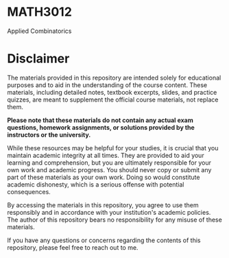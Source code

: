 # MATH3012
Applied Combinatorics

# Disclaimer

The materials provided in this repository are intended solely for educational purposes and to aid in the understanding of the course content. These materials, including detailed notes, textbook excerpts, slides, and practice quizzes, are meant to supplement the official course materials, not replace them.

**Please note that these materials do not contain any actual exam questions, homework assignments, or solutions provided by the instructors or the university.**

While these resources may be helpful for your studies, it is crucial that you maintain academic integrity at all times. They are provided to aid your learning and comprehension, but you are ultimately responsible for your own work and academic progress. You should never copy or submit any part of these materials as your own work. Doing so would constitute academic dishonesty, which is a serious offense with potential consequences.

By accessing the materials in this repository, you agree to use them responsibly and in accordance with your institution's academic policies. The author of this repository bears no responsibility for any misuse of these materials.

If you have any questions or concerns regarding the contents of this repository, please feel free to reach out to me.
